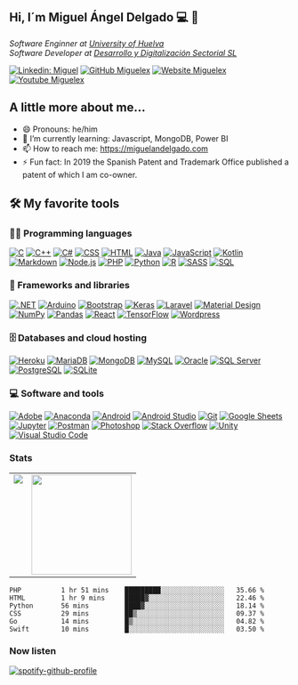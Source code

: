 <h2> Hi, I´m Miguel Ángel Delgado 💻 👋 </h2>

<p><em>Software Enginner at <a href="http://www.uhu.es">University of Huelva</a></br>Software Developer at <a href="https://www.linkedin.com/company/d-y-d-desarrollo-y-digitalizacion-sectorial-sl/">Desarrollo y Digitalización Sectorial SL</a>
</em></p>

[![Linkedin: Miguel](https://img.shields.io/badge/-Miguel-blue?style=flat-square&logo=Linkedin&logoColor=white&link=https://www.linkedin.com/in/miguelangeldelgadomarquez/)](https://www.linkedin.com/in/miguelangeldelgadomarquez/)
[![GitHub Miguelex](https://img.shields.io/github/followers/miguelex?label=follow&style=social)](https://github.com/miguelex)
[![Website Miguelex](https://img.shields.io/badge/Website-3b5998?style=flat-square&logo=google-chrome&logoColor=white)](https://miguelandelgado.com)
[![Youtube Miguelex](https://img.shields.io/badge/-miguelan-darkred?style=flat-square&logo=youtube&logoColor=white&link=https://www.youtube.com/channel/UClEVy--w6_oF2Eop75LgW8w)](https://www.youtube.com/channel/UClEVy--w6_oF2Eop75LgW8w)

## A little more about me...  

- 😄 Pronouns: he/him
- 🌱 I’m currently learning: Javascript, MongoDB, Power BI
- 📫 How to reach me: https://miguelandelgado.com
- ⚡ Fun fact: In 2019 the Spanish Patent and Trademark Office published a patent of which I am co-owner.

## 🛠️ My favorite tools

### 👨‍💻 Programming languages

<p>
    <a href="https://github.com/search?q=user%3Amiguelex+language%3Ac"><img alt="C" src="https://custom-icon-badges.herokuapp.com/badge/C-03599C.svg?logo=c-in-hexagon&logoColor=white"></a>
    <a href="https://github.com/search?q=user%3Amiguelex+language%3Acpp"><img alt="C++" src="https://custom-icon-badges.herokuapp.com/badge/C++-9C033A.svg?logo=cpp2&logoColor=white"></a>
    <a href="https://github.com/search?q=user%3Amiguelex+language%3Acsharp"><img alt="C#" src="https://custom-icon-badges.herokuapp.com/badge/C%23-68217A.svg?logo=cs2&logoColor=white"></a>
    <a href="https://github.com/search?q=user%3Amiguelex+language%3Acss"><img alt="CSS" src="https://img.shields.io/badge/CSS-1572B6.svg?logo=css3&logoColor=white"></a>
    <a href="https://github.com/search?q=user%3Amiguelex+language%3Ahtml"><img alt="HTML" src="https://img.shields.io/badge/HTML-E34F26.svg?logo=html5&logoColor=white"></a>
    <a href="https://github.com/search?q=user%3Amiguelex+language%3Ajava"><img alt="Java" src="https://img.shields.io/badge/Java-007396.svg?logo=java&logoColor=white"></a>
    <a href="https://github.com/search?q=user%3Amiguelex+language%3Ajavascript"><img alt="JavaScript" src="https://img.shields.io/badge/JavaScript-F7DF1E.svg?logo=javascript&logoColor=black"></a>
    <a href="https://github.com/search?q=user%3Amiguelex+language%3Akotlin"><img alt="Kotlin" src="https://img.shields.io/badge/Kotlin-0095D5.svg?logo=Kotlin&logoColor=white"></a>
    <a href="https://github.com/search?q=user%3Amiguelex+language%3Amarkdown"><img alt="Markdown" src="https://img.shields.io/badge/Markdown-000000.svg?logo=markdown&logoColor=white"></a>
    <a href="https://github.com/search?q=user%3Amiguelex+language%3Ajavascript"><img alt="Node.js" src="https://img.shields.io/badge/Node.js-43853D.svg?logo=node.js&logoColor=white"></a>
    <a href="https://github.com/search?q=user%3Amiguelex+language%3Aphp"><img alt="PHP" src="https://img.shields.io/badge/PHP-777BB4.svg?logo=php&logoColor=white"></a>
    <a href="https://github.com/search?q=user%3Amiguelex+language%3Apython"><img alt="Python" src="https://img.shields.io/badge/Python-14354C.svg?logo=python&logoColor=white"></a>
    <a href="https://github.com/search?q=user%3Amiguelex+language%3Ar"><img alt="R" src="https://img.shields.io/badge/R-276DC3.svg?logo=r&logoColor=white"></a>
    <a href="https://github.com/search?q=user%3Amiguelex+language%3Asass"><img alt="SASS" src="https://img.shields.io/badge/Sass-hotpink.svg?logo=SASS&logoColor=white"></a>
    <a href="https://github.com/search?q=user%3Amiguelex+language%3Asql"><img alt="SQL" src="https://custom-icon-badges.herokuapp.com/badge/SQL-025E8C.svg?logo=database&logoColor=white"></a>

</p>

### 🧰 Frameworks and libraries

<p>
    <a href="#"><img alt=".NET" src="https://img.shields.io/badge/.NET-5C2D91?logo=.net&logoColor=white"></a>
    <a href="#"><img alt="Arduino" src="https://img.shields.io/badge/-Arduino-00979D?logo=Arduino&logoColor=white"></a>
    <a href="#"><img alt="Bootstrap" src="https://img.shields.io/badge/Bootstrap-7952B3.svg?logo=bootstrap&logoColor=white"></a>
    <a href="#"><img alt="Keras" src="https://img.shields.io/badge/Keras-D00000.svg?logo=Keras&logoColor=white"></a>
    <a href="#"><img alt="Laravel" src="https://img.shields.io/badge/laravel-%23FF2D20.svg?logo=laravel&logoColor=white"></a>
    <a href="#"><img alt="Material Design" src="https://img.shields.io/badge/Material%20Design-0081CB.svg?logo=material-design&logoColor=white"></a>
    <a href="#"><img alt="NumPy" src="https://img.shields.io/badge/Numpy-013243.svg?logo=numpy&logoColor=white"></a>
    <a href="#"><img alt="Pandas" src="https://img.shields.io/badge/Pandas-150458.svg?logo=pandas&logoColor=white"></a>
    <a href="#"><img alt="React" src="https://img.shields.io/badge/React-20232a.svg?logo=react&logoColor=%2361DAFB"></a>
    <a href="#"><img alt="TensorFlow" src="https://img.shields.io/badge/TensorFlow-FF6F00.svg?logo=TensorFlow&logoColor=white"></a>
    <a href="#"><img alt="Wordpress" src="https://img.shields.io/badge/Wordpress-21759B?logo=wordpress&logoColor=white"></a>
</p>

### 🗄️ Databases and cloud hosting

<p>
    <a href="#"><img alt="Heroku" src="https://img.shields.io/badge/Heroku-430098.svg?logo=heroku&logoColor=white"></a>
    <a href="#"><img alt="MariaDB" src="https://img.shields.io/badge/MariaDB-003545?logo=mariadb&logoColor=white"></a>
    <a href="#"><img alt="MongoDB" src ="https://img.shields.io/badge/MongoDB-4ea94b.svg?logo=mongodb&logoColor=white"></a>
    <a href="#"><img alt="MySQL" src="https://img.shields.io/badge/MySQL-00f.svg?logo=mysql&logoColor=white"></a>
    <a href="#"><img alt="Oracle" src ="https://img.shields.io/badge/Oracle-F00000.svg?logo=oracle&logoColor=white"></a>
    <a href="#"><img alt="SQL Server" src ="https://img.shields.io/badge/Microsoft%20SQL%20Sever-CC2927?logo=microsoft%20sql%20server&logoColor=white"></a>
    <a href="#"><img alt="PostgreSQL" src ="https://img.shields.io/badge/PostgreSQL-316192.svg?logo=postgresql&logoColor=white"></a>
    <a href="#"><img alt="SQLite" src ="https://img.shields.io/badge/SQLite-07405e.svg?logo=sqlite&logoColor=white"></a>
</p>

### 💻 Software and tools

<p>
    <a href="#"><img alt="Adobe" src="https://img.shields.io/badge/Adobe-FF0000.svg?logo=adobe&logoColor=white"></a>
    <a href="#"><img alt="Anaconda" src="https://img.shields.io/badge/Anaconda-%2344A833.svg?logo=anaconda&logoColor=white"></a>
    <a href="#"><img alt="Android" src="https://img.shields.io/badge/Android-3DDC84?logo=android&logoColor=white"></a>
    <a href="#"><img alt="Android Studio" src="https://img.shields.io/badge/Android%20Studio-008678.svg?logo=android-studio&logoColor=white"></a>
    <a href="#"><img alt="Git" src="https://img.shields.io/badge/Git-F05033.svg?logo=git&logoColor=white"></a>
    <a href="#"><img alt="Google Sheets" src="https://img.shields.io/badge/Google%20Sheets-34A853.svg?logo=google%20sheets&logoColor=white"></a>
    <a href="#"><img alt="Jupyter" src="https://img.shields.io/badge/Jupyter-F37626.svg?logo=Jupyter&logoColor=white"></a>
    <a href="#"><img alt="Postman" src="https://img.shields.io/badge/Postman-FF6C37?logo=postman&logoColor=white"></a>
    <a href="#"><img alt="Photoshop" src="https://img.shields.io/badge/adobe%20photoshop-%2331A8FF.svg?logo=adobe%20photoshop&logoColor=white"></a>
    <a href="#"><img alt="Stack Overflow" src="https://img.shields.io/badge/-Stack%20Overflow-FE7A16?logo=stack-overflow&logoColor=white"></a>
  <a href="#"><img alt="Unity" src="https://img.shields.io/badge/unity-%23000000.svg?logo=unity&logoColor=white"></a>
    <a href="#"><img alt="Visual Studio Code" src="https://img.shields.io/badge/Visual%20Studio%20Code-0078d7.svg?logo=visual-studio-code&logoColor=white"></a>
</p>

### Stats

<table>
  <tr>
    <td valign="top"><img src="https://github-readme-stats-bq909l5rt-miguelex.vercel.app/api/top-langs/?username=miguelex&langs_count=10&theme=tokyonight&show_icons=true&count_private=true)](https://github.com/miguelex/miguelex&count_private=true/github-readme-stats"/></td>
    <td valign="top"><img height="180em" src="https://github-readme-stats-bq909l5rt-miguelex.vercel.app/api?username=miguelex&show_icons=true&hide_border=true&&count_private=true&include_all_commits=true&theme=tokyonight&hide_stars=false" /></td>
  </tr>
</table>


<!--START_SECTION:waka-->

```text
PHP          1 hr 51 mins    █████████░░░░░░░░░░░░░░░░   35.66 %
HTML         1 hr 9 mins     █████▓░░░░░░░░░░░░░░░░░░░   22.46 %
Python       56 mins         ████▓░░░░░░░░░░░░░░░░░░░░   18.14 %
CSS          29 mins         ██▒░░░░░░░░░░░░░░░░░░░░░░   09.37 %
Go           14 mins         █▒░░░░░░░░░░░░░░░░░░░░░░░   04.82 %
Swift        10 mins         █░░░░░░░░░░░░░░░░░░░░░░░░   03.50 %
```

<!--END_SECTION:waka-->


### Now listen

[![spotify-github-profile](https://spotify-github-profile.vercel.app/api/view?uid=madm75&cover_image=true&theme=default)](https://github.com/kittinan/spotify-github-profile)
<!--
**miguelex/miguelex** is a ✨ _special_ ✨ repository because its `README.md` (this file) appears on your GitHub profile.

Here are some ideas to get you started:

- 🔭 I’m currently working on ...
- 🌱 I’m currently learning ...
- 👯 I’m looking to collaborate on ...
- 🤔 I’m looking for help with ...
- 💬 Ask me about ...
- 📫 How to reach me: ...
- 😄 Pronouns: ...
- ⚡ Fun fact: ...
-->

